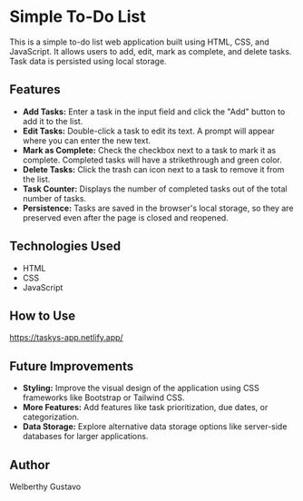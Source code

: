 

# Simple To-Do List

This is a simple to-do list web application built using HTML, CSS, and JavaScript.  It allows users to add, edit, mark as complete, and delete tasks.  Task data is persisted using local storage.

## Features

* **Add Tasks:**  Enter a task in the input field and click the "Add" button to add it to the list.
* **Edit Tasks:** Double-click a task to edit its text.  A prompt will appear where you can enter the new text.
* **Mark as Complete:** Check the checkbox next to a task to mark it as complete. Completed tasks will have a strikethrough and green color.
* **Delete Tasks:** Click the trash can icon next to a task to remove it from the list.
* **Task Counter:** Displays the number of completed tasks out of the total number of tasks.
* **Persistence:** Tasks are saved in the browser's local storage, so they are preserved even after the page is closed and reopened.

## Technologies Used

* HTML
* CSS
* JavaScript

## How to Use

https://taskys-app.netlify.app/

## Future Improvements

* **Styling:** Improve the visual design of the application using CSS frameworks like Bootstrap or Tailwind CSS.
* **More Features:** Add features like task prioritization, due dates, or categorization.
* **Data Storage:** Explore alternative data storage options like server-side databases for larger applications.

## Author

Welberthy Gustavo 
